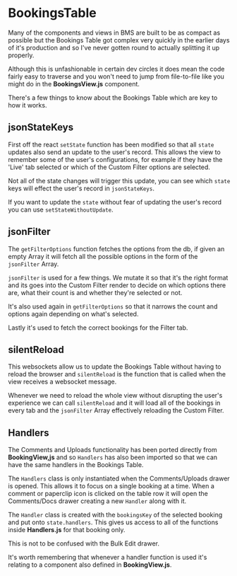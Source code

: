 # BookingsTable

Many of the components and views in BMS are built to be as compact as
possible but the Bookings Table got complex very quickly in the earlier
days of it's production and so I've never gotten round to actually 
splitting it up properly.

Although this is unfashionable in certain dev circles it does mean the
code fairly easy to traverse and you won't need to jump from file-to-file
like you might do in the **BookingsView.js** component.

There's a few things to know about the Bookings Table which are key to
how it works. 

## jsonStateKeys

First off the react `setState` function has been modified
so that all `state` updates also send an update to the user's record.
This allows the view to remember some of the user's configurations, for
example if they have the 'Live' tab selected or which of the Custom
Filter options are selected.

Not all of the state changes will trigger this update, you can see which
`state` keys will effect the user's record in `jsonStateKeys`.

If you want to update the `state` without fear of updating the user's
record you can use `setStateWithoutUpdate`.

## jsonFilter

The `getFilterOptions` function fetches the options from the db, if given
an empty Array it will fetch all the possible options in the form of
the `jsonFilter` Array.

`jsonFilter` is used for a few things. We mutate it so that it's the
right format and its goes into the Custom Filter render to decide on
which options there are, what their count is and whether they're selected
or not.

It's also used again in `getFilterOptions` so that it narrows the count
and options again depending on what's selected.

Lastly it's used to fetch the correct bookings for the Filter tab.

## silentReload

This websockets allow us to update the Bookings Table without having to
reload the browser and `silentReload` is the function that is called when the
view receives a websocket message.

Whenever we need to reload the whole view without disrupting the user's 
experience we can call `silentReload` and it will load all of the
bookings in every tab and the `jsonFilter` Array effectively reloading
the Custom Filter.

## Handlers

The Comments and Uploads functionality has been ported directly from
**BookingView,js** and so `Handlers` has also been imported so that we
can have the same handlers in the Bookings Table.

The `Handlers` class is only instantiated when the Comments/Uploads
drawer is opened. This allows it to focus on a single booking at a time.
When a comment or paperclip icon is clicked on the table row it will open
the Comments/Docs drawer creating a new `Handler` along with it. 

The `Handler` class is created with the `bookingsKey` of the
selected booking and put onto `state.handlers`. This gives us access to
all of the functions inside **Handlers.js** for that booking only.

This is not to be confused with the Bulk Edit drawer.

It's worth remembering that whenever a handler function is used it's 
relating to a component also defined in **BookingView.js**.
